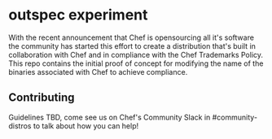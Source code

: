# outspec experiment

With the recent announcement that Chef is opensourcing all it's software the community has started this effort to create a distribution that's built in collaboration with Chef and in compliance with the Chef Trademarks Policy.
This repo contains the initial proof of concept for modifying the name of the binaries associated with Chef to achieve compliance.

## Contributing
Guidelines TBD, come see us on Chef's Community Slack in #community-distros to talk about how you can help!